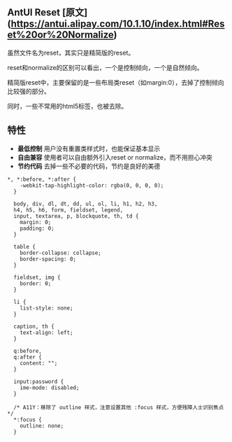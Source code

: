 ## AntUI Reset  [原文] (https://antui.alipay.com/10.1.10/index.html#Reset%20or%20Normalize)

虽然文件名为reset，其实只是精简版的reset。

reset和normalize的区别可以看出，一个是控制倾向，一个是自然倾向。

精简版reset中，主要保留的是一些布局类reset（如margin:0），去掉了控制倾向比较强的部分。

同时，一些不常用的html5标签，也被去除。

## 特性

* **最低控制** 用户没有重置类样式时，也能保证基本显示
* **自由兼容** 使用者可以自由额外引入reset or normalize，而不用担心冲突
* **节约代码** 去掉一些不必要的代码，节约是良好的美德

````
*, *:before, *:after {
    -webkit-tap-highlight-color: rgba(0, 0, 0, 0);
  }
  
  body, div, dl, dt, dd, ul, ol, li, h1, h2, h3,
  h4, h5, h6, form, fieldset, legend,
  input, textarea, p, blockquote, th, td {
    margin: 0;
    padding: 0;
  }
  
  table {
    border-collapse: collapse;
    border-spacing: 0;
  }
  
  fieldset, img {
    border: 0;
  }
  
  li {
    list-style: none;
  }
  
  caption, th {
    text-align: left;
  }
  
  q:before,
  q:after {
    content: "";
  }
  
  input:password {
    ime-mode: disabled;
  }
  
  /* A11Y：移除了 outline 样式，注意设置其他 :focus 样式，方便残障人士识别焦点 */
  *:focus {
    outline: none;
  }

````

